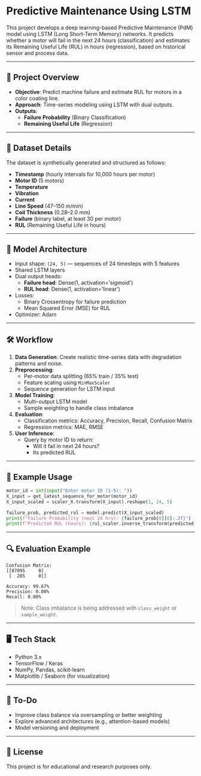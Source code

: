 
# Predictive Maintenance Using LSTM

This project develops a deep learning-based Predictive Maintenance (PdM) model using LSTM (Long Short-Term Memory) networks. It predicts whether a motor will fail in the next 24 hours (classification) and estimates its Remaining Useful Life (RUL) in hours (regression), based on historical sensor and process data.

---

## 🔧 Project Overview

- **Objective**: Predict machine failure and estimate RUL for motors in a color coating line.
- **Approach**: Time-series modeling using LSTM with dual outputs.
- **Outputs**:
  - **Failure Probability** (Binary Classification)
  - **Remaining Useful Life** (Regression)

---

## 📁 Dataset Details

The dataset is synthetically generated and structured as follows:

- **Timestamp** (hourly intervals for 10,000 hours per motor)
- **Motor ID** (5 motors)
- **Temperature**
- **Vibration**
- **Current**
- **Line Speed** (47–150 m/min)
- **Coil Thickness** (0.28–2.0 mm)
- **Failure** (binary label, at least 30 per motor)
- **RUL** (Remaining Useful Life in hours)

---

## 🧠 Model Architecture

- Input shape: `(24, 5)` — sequences of 24 timesteps with 5 features
- Shared LSTM layers
- Dual output heads:
  - **Failure head**: Dense(1, activation='sigmoid')
  - **RUL head**: Dense(1, activation='linear')
- Losses:
  - Binary Crossentropy for failure prediction
  - Mean Squared Error (MSE) for RUL
- Optimizer: Adam

---

## 🛠 Workflow

1. **Data Generation**: Create realistic time-series data with degradation patterns and noise.
2. **Preprocessing**:
   - Per-motor data splitting (65% train / 35% test)
   - Feature scaling using `MinMaxScaler`
   - Sequence generation for LSTM input
3. **Model Training**:
   - Multi-output LSTM model
   - Sample weighting to handle class imbalance
4. **Evaluation**:
   - Classification metrics: Accuracy, Precision, Recall, Confusion Matrix
   - Regression metrics: MAE, RMSE
5. **User Inference**:
   - Query by motor ID to return:
     - Will it fail in next 24 hours?
     - Its predicted RUL

---

## 🧪 Example Usage

```python
motor_id = int(input("Enter motor ID (1-5): "))
X_input = get_latest_sequence_for_motor(motor_id)
X_input_scaled = scaler_X.transform(X_input).reshape(1, 24, 5)

failure_prob, predicted_rul = model.predict(X_input_scaled)
print(f"Failure Probability (next 24 hrs): {failure_prob[0][0]:.2f}")
print(f"Predicted RUL (hours): {rul_scaler.inverse_transform(predicted_rul)[0][0]:.2f}")
```

---

## 🔍 Evaluation Example

```text
Confusion Matrix:
[[87095     0]
 [  285     0]]

Accuracy: 99.67%
Precision: 0.00%
Recall: 0.00%
```

> Note: Class imbalance is being addressed with `class_weight` or `sample_weight`.

---

## 🖥 Tech Stack

- Python 3.x
- TensorFlow / Keras
- NumPy, Pandas, scikit-learn
- Matplotlib / Seaborn (for visualization)

---

## 📌 To-Do

- Improve class balance via oversampling or better weighting
- Explore advanced architectures (e.g., attention-based models)
- Model versioning and deployment

---

## 📄 License

This project is for educational and research purposes only.
